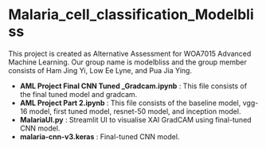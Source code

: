 # Malaria_cell_classification_Modelbliss
This project is created as Alternative Assessment for WOA7015 Advanced Machine Learning. 
Our group name is modelbliss and the group member consists of Ham Jing Yi, Low Ee Lyne, and Pua Jia Ying.

- **AML Project Final CNN Tuned _Gradcam.ipynb** : This file consists of the final tuned model and gradcam.
- **AML Project Part 2.ipynb** : This file consists of the baseline model, vgg-16 model, first tuned model, resnet-50 model, and inception model.
- **MalariaUI.py** : Streamlit UI to visualise XAI GradCAM using final-tuned CNN model.
- **malaria-cnn-v3.keras** : Final-tuned CNN model.
